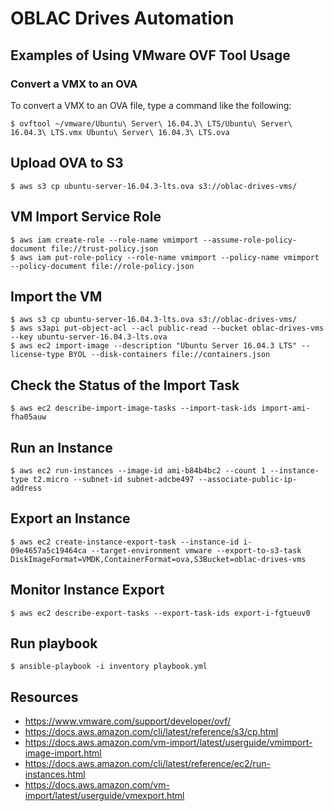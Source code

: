 # OBLAC Drives Automation


## Examples of Using VMware OVF Tool Usage

### Convert a VMX to an OVA

To convert a VMX to an OVA file, type a command like the following:

    $ ovftool ~/vmware/Ubuntu\ Server\ 16.04.3\ LTS/Ubuntu\ Server\ 16.04.3\ LTS.vmx Ubuntu\ Server\ 16.04.3\ LTS.ova

## Upload OVA to S3

    $ aws s3 cp ubuntu-server-16.04.3-lts.ova s3://oblac-drives-vms/

## VM Import Service Role

    $ aws iam create-role --role-name vmimport --assume-role-policy-document file://trust-policy.json
    $ aws iam put-role-policy --role-name vmimport --policy-name vmimport --policy-document file://role-policy.json

## Import the VM

    $ aws s3 cp ubuntu-server-16.04.3-lts.ova s3://oblac-drives-vms/
    $ aws s3api put-object-acl --acl public-read --bucket oblac-drives-vms --key ubuntu-server-16.04.3-lts.ova
    $ aws ec2 import-image --description "Ubuntu Server 16.04.3 LTS" --license-type BYOL --disk-containers file://containers.json

## Check the Status of the Import Task

    $ aws ec2 describe-import-image-tasks --import-task-ids import-ami-fha05auw

## Run an Instance

    $ aws ec2 run-instances --image-id ami-b84b4bc2 --count 1 --instance-type t2.micro --subnet-id subnet-adcbe497 --associate-public-ip-address

## Export an Instance

    $ aws ec2 create-instance-export-task --instance-id i-09e4657a5c19464ca --target-environment vmware --export-to-s3-task DiskImageFormat=VMDK,ContainerFormat=ova,S3Bucket=oblac-drives-vms

## Monitor Instance Export

    $ aws ec2 describe-export-tasks --export-task-ids export-i-fgtueuv0

## Run playbook

    $ ansible-playbook -i inventory playbook.yml

## Resources

* https://www.vmware.com/support/developer/ovf/
* https://docs.aws.amazon.com/cli/latest/reference/s3/cp.html
* https://docs.aws.amazon.com/vm-import/latest/userguide/vmimport-image-import.html
* https://docs.aws.amazon.com/cli/latest/reference/ec2/run-instances.html
* https://docs.aws.amazon.com/vm-import/latest/userguide/vmexport.html
